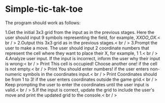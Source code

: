 # Simple-tic-tak-toe
The program should work as follows:

1.Get the initial 3x3 grid from the input as in the previous stages. Here the user should input 9 symbols representing the field, for example, _XXOO_OX_.< br / > 
2.Output this 3x3 grid as in the previous stages.< br / > 
3.Prompt the user to make a move. The user should input 2 coordinate numbers that represent the cell where they want to place their X, for example, 1 1.< br / > 
4.Analyze user input. If the input is incorrect, inform the user why their input is wrong:< br / > 
  Print This cell is occupied! Choose another one! if the cell is not empty.< br / > 
  Print You should enter numbers! if the user enters non-numeric symbols in the coordinates input.< br / > 
  Print Coordinates should be from 1 to 3! if the user enters coordinates outside the game grid.< br / > 
  Keep prompting the user to enter the coordinates until the user input is valid.< br / > 
  5.If the input is correct, update the grid to include the user's move and print the updated grid to the console.< br / > 
